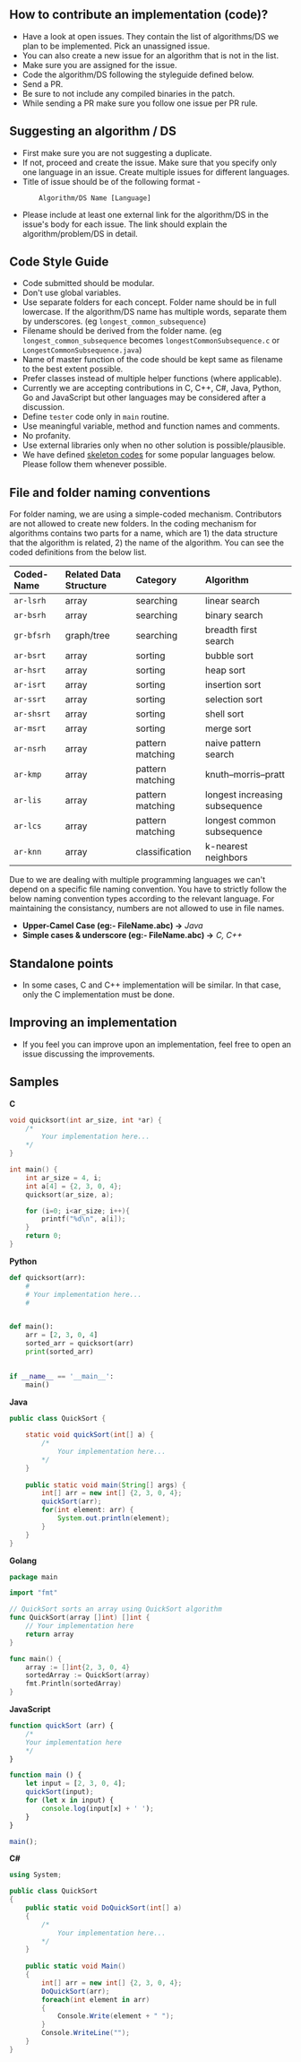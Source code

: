 ## How to contribute an implementation (code)?

*   Have a look at open issues. They contain the list of algorithms/DS we plan to be implemented. Pick an unassigned issue.
*   You can also create a new issue for an algorithm that is not in the list.
*   Make sure you are assigned for the issue.
*   Code the algorithm/DS following the styleguide defined below.
*   Send a PR. 
*   Be sure to not include any compiled binaries in the patch.
*   While sending a PR make sure you follow one issue per PR rule.

<a name="sa"></a>

## Suggesting an algorithm / DS

*   First make sure you are not suggesting a duplicate.
*   If not, proceed and create the issue. Make sure that you specify only one language in an issue. Create multiple issues for different languages.
*   Title of issue should be of the following format -
    ```
        Algorithm/DS Name [Language]
    ```
*   Please include at least one external link for the algorithm/DS in the issue's body for each issue. The link should explain the algorithm/problem/DS in detail.

<a name="cs"></a>

## Code Style Guide

*   Code submitted should be modular. 
*   Don't use global variables.
*   Use separate folders for each concept. Folder name should be in full lowercase. If the algorithm/DS name has multiple words, separate them by underscores. (eg `longest_common_subsequence`)
*   Filename should be derived from the folder name. (eg `longest_common_subsequence` becomes `longestCommonSubsequence.c` or `LongestCommonSubsequence.java`)
*   Name of master function of the code should be kept same as filename to the best extent possible.
*   Prefer classes instead of multiple helper functions (where applicable).
*   Currently we are accepting contributions in C, C++, C#, Java, Python, Go and JavaScript but other languages may be considered after a discussion.
*   Define `tester` code only in `main` routine.
*   Use meaningful variable, method and function names and comments.
*   No profanity.
*   Use external libraries only when no other solution is possible/plausible.
*   We have defined [skeleton codes](#samples) for some popular languages below. Please follow them whenever possible.

<a name="naming-conventions"></a>

## File and folder naming conventions

For folder naming, we are using a simple-coded mechanism. Contributors are not allowed to create new folders. In the coding
mechanism for algorithms contains two parts for a name, which are 1) the data structure that the algorithm is related, 2) the name of the algorithm. You can see the coded definitions from the below list.

| Coded-Name | Related Data Structure | Category         | Algorithm                      |
| :---       | :---                   | :---             | :---                           |
| `ar-lsrh`  | array                  | searching        | linear search                  |
| `ar-bsrh`  | array                  | searching        | binary search                  |
| `gr-bfsrh` | graph/tree             | searching        | breadth first search           |
| `ar-bsrt`  | array                  | sorting          | bubble sort                    |
| `ar-hsrt`  | array                  | sorting          | heap sort                      |
| `ar-isrt`  | array                  | sorting          | insertion sort                 |
| `ar-ssrt`  | array                  | sorting          | selection sort                 |
| `ar-shsrt` | array                  | sorting          | shell sort                     |
| `ar-msrt`  | array                  | sorting          | merge sort                     |
| `ar-nsrh`  | array                  | pattern matching | naive pattern search           |
| `ar-kmp`   | array                  | pattern matching | knuth–morris–pratt             |
| `ar-lis`   | array                  | pattern matching | longest increasing subsequence |
| `ar-lcs`   | array                  | pattern matching | longest common subsequence     |
| `ar-knn`   | array                  | classification   | k-nearest neighbors            |

Due to we are dealing with multiple programming languages we can't depend on a specific file naming convention.
You have to strictly follow the below naming convention types according to the relevant language. For maintaining the consistancy, numbers are not allowed to use in file names.

*   **Upper-Camel Case (eg:- FileName.abc) ->** *Java*
*   **Simple cases & underscore (eg:- FileName.abc) ->** *C, C++*

<a name="points"></a>

## Standalone points

*   In some cases, C and C++ implementation will be similar. In that case, only the C implementation must be done.

<a name="improving"></a>

## Improving an implementation

*   If you feel you can improve upon an implementation, feel free to open an issue discussing the improvements.

<a name="samples"></a>

## Samples

**C**

```c
void quicksort(int ar_size, int *ar) {
    /*
        Your implementation here...
    */
}

int main() {
	int ar_size = 4, i;
	int a[4] = {2, 3, 0, 4};
	quicksort(ar_size, a);

	for (i=0; i<ar_size; i++){
		printf("%d\n", a[i]);
	}
	return 0;
}
```

**Python**

```python
def quicksort(arr):
    #
    # Your implementation here...
    #


def main():
    arr = [2, 3, 0, 4]
    sorted_arr = quicksort(arr)
    print(sorted_arr)

    
if __name__ == '__main__':
    main()
```

**Java**

```java
public class QuickSort {
    
    static void quickSort(int[] a) {
        /*
            Your implementation here...
        */
    }
    
    public static void main(String[] args) {
        int[] arr = new int[] {2, 3, 0, 4};
        quickSort(arr);
        for(int element: arr) {
            System.out.println(element);
        }
    }
}
```

**Golang**

```go
package main

import "fmt"

// QuickSort sorts an array using QuickSort algorithm
func QuickSort(array []int) []int {
    // Your implementation here
    return array
}

func main() {
    array := []int{2, 3, 0, 4}
    sortedArray := QuickSort(array)
    fmt.Println(sortedArray)
}
```

**JavaScript**

```JavaScript
function quickSort (arr) {
	/*
	Your implementation here
	*/
}

function main () {
	let input = [2, 3, 0, 4];
	quickSort(input);
	for (let x in input) {
		console.log(input[x] + ' ');
	}
}

main();
```

**C#**

```csharp
using System;

public class QuickSort
{  
    public static void DoQuickSort(int[] a)
    {
        /*
            Your implementation here...
        */
    }
    
    public static void Main()
    {
        int[] arr = new int[] {2, 3, 0, 4};
        DoQuickSort(arr);
        foreach(int element in arr)
        {
            Console.Write(element + " ");
        }
        Console.WriteLine("");
    }
}
```

